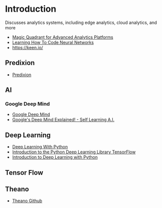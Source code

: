 Introduction
==

Discusses analytics systems, including edge analytics, cloud analytics, and more

- [Magic Quadrant for Advanced Analytics Platforms](https://www.gartner.com/doc/reprints?id=1-2YEBCRG&ct=160210&st=sb&submissionGuid=700c4e6c-2fdc-425f-bbbc-85de48fd5d53)
- [Learning How To Code Neural Networks](https://medium.com/learning-new-stuff/how-to-learn-neural-networks-758b78f2736e#.c3mw43bdx)
- https://keen.io/

## Predixion

- [Predixion](https://www.predixionsoftware.com/news-and-press/predixion-software-announces-riot-the-first-iot-analytics-solution-that-operates-entirely-at-the-edge-of-the-network)

## AI

### Google Deep Mind

- [Google Deep Mind](https://deepmind.com/)
- [Google's Deep Mind Explained! - Self Learning A.I.](https://www.youtube.com/watch?v=TnUYcTuZJpM)

## Deep Learning

- [Deep Learning With Python](https://machinelearningmastery.com/deep-learning-with-python/)
- [Introduction to the Python Deep Learning Library TensorFlow](http://machinelearningmastery.com/introduction-python-deep-learning-library-tensorflow/)
- [Introduction to Deep Learning with Python](https://www.youtube.com/watch?v=S75EdAcXHKk)

## Tensor Flow

## Theano

- [Theano Github](https://github.com/Newmu/Theano-Tutorials)
